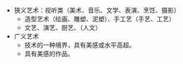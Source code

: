 - 狭义艺术：视听类（美术、音乐、文学、表演、烹饪、摄影）
  - 造型艺术（绘画、雕塑、泥塑）、手工艺（手艺、工艺）
  - 文艺、演艺、厨艺、（人文）
- 广义艺术
  - 技术的一种境界，具有美感或水平高超。
  - 具有美感的作品。
